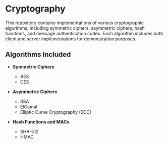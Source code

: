 # Cryptography

This repository contains implementations of various cryptographic algorithms, including symmetric ciphers, asymmetric ciphers, hash functions, and message authentication codes. Each algorithm includes both client and server implementations for demonstration purposes.

## Algorithms Included

- **Symmetric Ciphers**
  - AES
  - DES

- **Asymmetric Ciphers**
  - RSA
  - ElGamal
  - Elliptic Curve Cryptography (ECC)

- **Hash Functions and MACs**
  - SHA-512
  - HMAC
